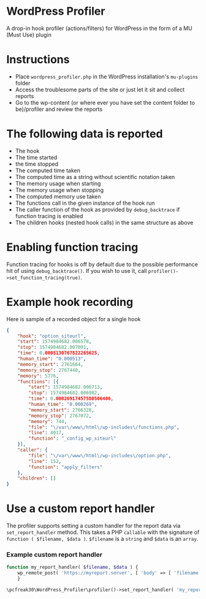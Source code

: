 # WordPress Profiler
A drop-in hook profiler (actions/filters) for WordPress in the form of a MU (Must Use) plugin

# Instructions

* Place `wordpress_profiler.php` in the WordPress installation's `mu-plugins` folder
* Access the troublesome parts of the site or just let it sit and collect reports
* Go to the wp-content (or where ever you have set the content folder to be)/profiler and review the reports

# The following data is reported

* The hook
* The time started
* the time stopped
* The computed time taken
* The computed time as a string without scientific notation taken
* The memory usage when starting
* The memory usage when stopping
* The computed memory use taken
* The functions call in the given instance of the hook run
* The caller function of the hook as provided by `debug_backtrace` if function tracing is enabled
* The children hooks (nested hook calls) in the same structure as above

# Enabling function tracing

Function tracing for hooks is off by default due to the possible performance hit of using `debug_backtrace()`. If you wish to use it, call `profiler()->set_function_tracing(true)`.


# Example hook recording

Here is sample of a recorded object for a single hook

```json
{
    "hook": "option_siteurl",
    "start": 1574984682.006578,
    "stop": 1574984682.007091,
    "time": 0.0005130767822265625,
    "human_time": "0.000513",
    "memory_start": 2761664,
    "memory_stop": 2767440,
    "memory": 5776,
    "functions": [{
        "start": 1574984682.006713,
        "stop": 1574984682.006982,
        "time": 0.00026917457580566406,
        "human_time": "0.000269",
        "memory_start": 2766328,
        "memory_stop": 2767072,
        "memory": 744,
        "file": "\/var\/www\/html\/wp-includes\/functions.php",
        "line": 4017,
        "function": "_config_wp_siteurl"
    }],
    "caller": {
        "file": "\/var\/www\/html\/wp-includes\/option.php",
        "line": 152,
        "function": "apply_filters"
    },
    "children": []
}
```

# Use a custom report handler

The profiler supports setting a custom handler for the report data via `set_report_handler` method. This takes a PHP `callable` with the signature of `function ( $filename, $data )`. `$filename` is a `string` and `$data` is an `array`.

### Example custom report handler

```php
function my_report_handler( $filename, $data ) {
	wp_remote_post( 'https://myreport.server', [ 'body' => [ 'filename' => $filename, 'data' => $data ] ] )
    }

\pcfreak30\WordPress_Profiler\profiler()->set_report_handler( 'my_report_handler' );
```
 
